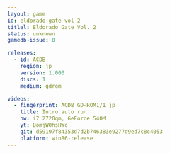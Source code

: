 ```yaml
---
layout: game
id: eldorado-gate-vol-2
titlel: Eldorado Gate Vol. 2
status: unknown
gamedb-issue: 0

releases:
  - id: ACDB
    region: jp
    version: 1.000
    discs: 1
    medium: gdrom

videos:
  - fingerprint: ACDB GD-ROM1/1 jp
    title: Intro auto run
    hw: i7 2720qm, GeForce 540M
    yt: BomjW0hsHWc
    git: d59197f84353d7d2b746383e9277d9ed7c8c4053
    platform: win86-release
---
```

